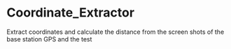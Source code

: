 # Coordinate_Extractor
Extract coordinates and calculate the distance from the screen shots of the base station GPS and the  test
